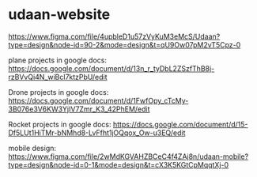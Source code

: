 # udaan-website
https://www.figma.com/file/4upbleD1u57zVyKuM3eMcS/Udaan?type=design&node-id=90-2&mode=design&t=qU9Ow07pM2vT5Cpz-0

plane projects in google docs:
https://docs.google.com/document/d/13n_r_tyDbL2ZSzfThB8j-rzBVvQi4N_wiBcl7ktzPbU/edit

Drone projects in google docs:
https://docs.google.com/document/d/1FwfOpy_cTcMy-3B076e3V6KW3YjIV7Zmr_K3_42PhEM/edit

Rocket projects in google docs:
https://docs.google.com/document/d/15-Df5LUt1HiTMr-bNMhd8-LvFfht1jOQqox_Ow-u3EQ/edit


mobile design: 
https://www.figma.com/file/2wMdKGVAHZBCeC4f4ZAj8n/udaan-mobile?type=design&node-id=0-1&mode=design&t=cX3K5KGtCpMqqtXj-0

